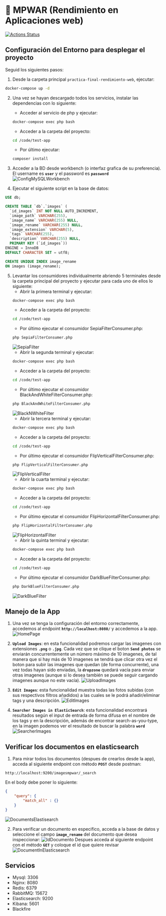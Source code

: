 # 📖 MPWAR (Rendimiento en Aplicaciones web)

[![Actions Status](https://github.com/rubencougil/mpwar-rendimiento-docker/workflows/Docker%20Image%20CI/badge.svg)](https://github.com/rubencougil/mpwar-rendimiento-docker/actions)

## Configuración del Entorno para desplegar el proyecto

Seguid los siguientes pasos:
1. Desde la carpeta principal `practica-final-rendimiento-web`, ejecutar:
```bash
docker-compose up -d
```
2. Una vez se hayan descargado todos los servicios, instalar las dependencias con lo siguiente:
    * Acceder al servicio de php y ejecutar:
    ```bash
    docker-compose exec php bash
    ```
    * Acceder a la carpeta del proyecto:
    ```bash
    cd /code/test-app
    ```
    * Por último ejecutar:
    ```bash
    composer install
    ```
3. Acceder a la BD desde workbench (o interfaz grafica de su preferencia). El username es **`user`** y el password es **`password`**
![ConfigMySQLWorkbench](https://i.imgur.com/xWKnPP1.png)

4. Ejecutar el siguiente script en la base de datos:
```SQL
USE db;

CREATE TABLE `db`.`images` (
  `id_images` INT NOT NULL AUTO_INCREMENT,
  `image_path` VARCHAR(255),
  `image_name` VARCHAR(255) NULL,
  `image_rename` VARCHAR(255) NULL,
  `image_extension` VARCHAR(5),
  `tags` VARCHAR(255),
  `description` VARCHAR(255) NULL,
  PRIMARY KEY (`id_images`))
ENGINE = InnoDB
DEFAULT CHARACTER SET = utf8;

CREATE UNIQUE INDEX image_rename
ON images (image_rename);
```
5. Levantar los consumidores individualmente abriendo 5 terminales desde la carpeta principal del proyecto y ejecutar para cada uno de ellos lo siguiente:
    * Abrir la primera terminal y ejecutar:
    ```bash
    docker-compose exec php bash
    ```
    * Acceder a la carpeta del proyecto:
    ```bash
    cd /code/test-app
    ```
    * Por último ejecutar el consumidor SepiaFilterConsumer.php:
    ```bash
    php SepiaFilterConsumer.php
    ```
    ![SepiaFilter](https://i.imgur.com/IRaBgLL.png)
    * Abrir la segunda terminal y ejecutar:
    ```bash
    docker-compose exec php bash
    ```
    * Acceder a la carpeta del proyecto:
    ```bash
    cd /code/test-app
    ```
    * Por último ejecutar el consumidor BlackAndWhiteFilterConsumer.php:
    ```bash
    php BlackAndWhiteFilterConsumer.php
    ```
    ![BlackNWhiteFilter](https://i.imgur.com/XAhEc6L.png)
    * Abrir la tercera terminal y ejecutar:
    ```bash
    docker-compose exec php bash
    ```
    * Acceder a la carpeta del proyecto:
    ```bash
    cd /code/test-app
    ```
    * Por último ejecutar el consumidor FlipVerticalFilterConsumer.php:
    ```bash
    php FlipVerticalFilterConsumer.php
    ```
    ![FlipVerticalFilter](https://i.imgur.com/UqedmaY.png)
    * Abrir la cuarta terminal y ejecutar:
    ```bash
    docker-compose exec php bash
    ```
    * Acceder a la carpeta del proyecto:
    ```bash
    cd /code/test-app
    ```
    * Por último ejecutar el consumidor FlipHorizontalFilterConsumer.php:
    ```bash
    php FlipHorizontalFilterConsumer.php
    ```
    ![FlipHorizontalFilter](https://i.imgur.com/TT1h7yi.png)
    * Abrir la quinta terminal y ejecutar:
    ```bash
    docker-compose exec php bash
    ```
    * Acceder a la carpeta del proyecto:
    ```bash
    cd /code/test-app
    ```
    * Por último ejecutar el consumidor DarkBlueFilterConsumer.php:
    ```bash
    php DarkBlueFilterConsumer.php
    ```
    ![DarkBlueFilter](https://i.imgur.com/2kghPvi.png)

## Manejo de la App

1. Una vez se tenga la configuración del entorno correctamente, accedemos al endpoint **`http://localhost:8080/`** y accedemos a la app.
![HomePage](https://i.imgur.com/c3VGt0K.png)

2. **`Upload Images`**: en esta funcionalidad podremos cargar las imagenes con extensiones **`.png`** o **`.jpg`**. Cada vez que se clique el boton **`Send photos`** se enviarán concurrentemente un número máximo de 10 imagenes, de tal manera que si hay más de 10 imagenes se tendrá que clicar otra vez el boton para subir las imagenes que quedan (de forma concurrente), una vez todas hayan sido enviadas, la **`dropzone`** quedará vacía para enviar otras imagenes (aunque si lo desea también se puede seguir cargando imagenes aunque no este vacía).
![UploadImages](https://i.imgur.com/jIvTr3g.png)

3. **`Edit Images`**: esta funcionalidad muestra todas las fotos subidas (con sus respectivos filtros añadidos) a las cuales se le podrá añadir/eliminar tags y una descripción.
![EditImages](https://i.imgur.com/TgcLt2H.png)

4. **`Searcher Images in ElasticSearch`**: esta funcionalidad encontrará resultados según el input de entrada de forma difusa en el nombre de los tags y en la descripción, además de encontrar search-as-you-type, en la imagen podemos ver el resultado de buscar la palabra **`word`**
![SearcherImages](https://i.imgur.com/Fc27hz2.png)

## Verificar los documentos en elasticsearch

1. Para mirar todos los documentos (despues de crearlos desde la app), acceda al siguiente endpoint con método **`POST`** desde postman:
```
http://localhost:9200/imagesmpwar/_search
```
  En el body debe poner lo siguiente:
```JSON
{
    "query": {
        "match_all" : {}
    }
}
```
![DocumentsElastisearch](https://i.imgur.com/gwMgE5f.png)

2. Para verificar un documento en especifico, acceda a la base de datos y seleccione el campo **`image_rename`** del documento que desea inspeccionar:
![IdDocumento](https://i.imgur.com/5Mo4uaW.png)
Despues acceda al siguiente endpoint con el método **`GET`** y coloque el id que quiere revisar
![DocumentInElasticsearch](https://i.imgur.com/ozCe2IF.png)

## Servicios

- Mysql: 3306
- Nginx: 8080
- Redis: 6379
- RabbitMQ: 15672
- Elasticsearch: 9200
- Kibana: 5601
- Blackfire

